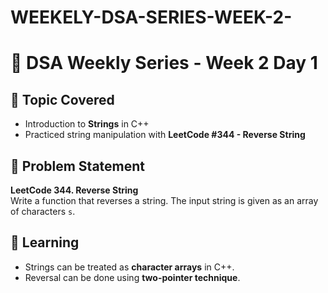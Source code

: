 # WEEKELY-DSA-SERIES-WEEK-2-

# 📘 DSA Weekly Series - Week 2 Day 1

## 🔹 Topic Covered
- Introduction to **Strings** in C++
- Practiced string manipulation with **LeetCode #344 - Reverse String**

## 🚀 Problem Statement
**LeetCode 344. Reverse String**  
Write a function that reverses a string. The input string is given as an array of characters `s`.


## 📝 Learning
- Strings can be treated as **character arrays** in C++.
- Reversal can be done using **two-pointer technique**.



